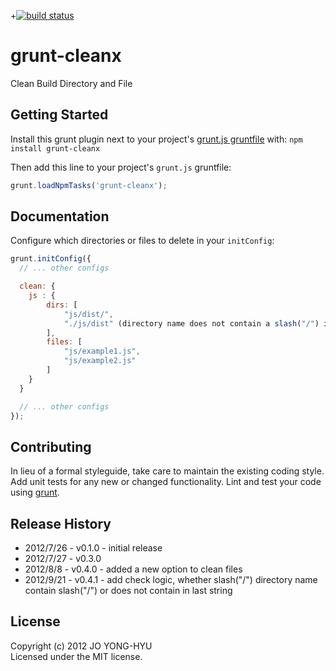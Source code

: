 +[![build status](https://secure.travis-ci.org/99corps/grunt-cleanx.png)](http://travis-ci.org/99corps/grunt-cleanx)

# grunt-cleanx

Clean Build Directory and File

## Getting Started
Install this grunt plugin next to your project's [grunt.js gruntfile][getting_started] with: `npm install grunt-cleanx`

Then add this line to your project's `grunt.js` gruntfile:

```javascript
grunt.loadNpmTasks('grunt-cleanx');
```

[grunt]: https://github.com/cowboy/grunt
[getting_started]: https://github.com/cowboy/grunt/blob/master/docs/getting_started.md

## Documentation
Configure which directories or files to delete in your `initConfig`:
```javascript
grunt.initConfig({
  // ... other configs

  clean: {
	js : {
    	dirs: [
			"js/dist/",
			"./js/dist" (directory name does not contain a slash("/") in last string, but will run well)
		],
		files: [
			"js/example1.js",
			"js/example2.js"
		]
	}
  }

  // ... other configs
});
```


## Contributing
In lieu of a formal styleguide, take care to maintain the existing coding style. Add unit tests for any new or changed functionality. Lint and test your code using [grunt][grunt].

## Release History
* 2012/7/26 - v0.1.0 - initial release
* 2012/7/27 - v0.3.0
* 2012/8/8 - v0.4.0 - added a new option to clean files
* 2012/9/21 - v0.4.1 - add check logic, whether slash("/")  directory name contain slash("/") or does not contain in last string

## License
Copyright (c) 2012 JO YONG-HYU  
Licensed under the MIT license.
